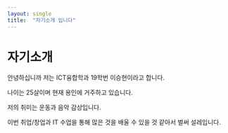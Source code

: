 ```yaml
---
layout: single
title:  "자기소개 입니다"
---
```


# 자기소개

안녕하십니까 저는 ICT융합학과 19학번 이승현이라고 합니다.

나이는 25살이며 현재 용인에 거주하고 있습니다.

저의 취미는 운동과 음악 감상입니다.

이번 취업/창업과 IT 수업을 통해 많은 것을 배울 수 있을 것 같아서 벌써 설레입니다.



